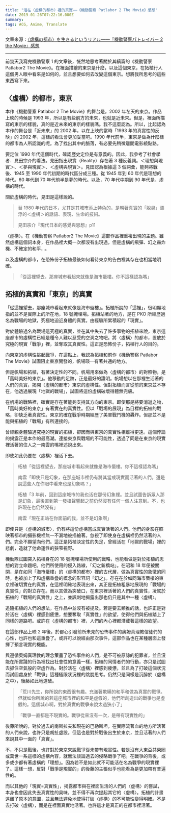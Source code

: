 ```yaml
---
title: "活在〈虛構的都市〉裡的真實——《機動警察 Patlabor 2 The Movie》感想"
date: 2019-01-26T07:22:16.000Z
summary:
tags: ACG, Anime, Translate
---
```


文章來源：[〈虚構の都市〉を生きるというリアル――『機動警察パトレイバー 2 the Movie』感想](http://amberfeb.hatenablog.com/entry/2014/08/21/231924)

---

前幾天我寫完機動警察 1 的文章後，恍然地思考著關於其續篇的《機動警察 Patlabor2 The Movie》。在裡面描繪的東京是什麼，以及這個東京，在拓植行人這個男人眼中看來是如何的，並且想要如何去改變這個東京。想將我所思考的這些東西寫下來。

## 〈虛構〉的都市，東京

本作《機動警察 Patlabor 2 The Movie》的舞台是，2002 年冬天的東京。作品上映的時候是 1993 年，所以是有些前方的未來，也就是近未來。但是，裡面所描寫的東京的樣貌，真的是近未來的東京的樣貌嗎。我不這麼認為。所以，比起認為本作的舞台是「近未來」的 2002 年，以在上映的當時「1993 年的真實性的反映」的 2002 年，這樣的看法會更加妥當吧。1990 年代前半，東京是做為什麼樣的都市為人所認識的呢。為了找出其中的脈落，有必要先稍微離開電影繞點路。

要定位 1990 年代這個時代，確認歷史定位是有意義的。因此，我參考了社會學者．見田宗介的看法。見田指出現實（Reality）存在著 3 種反義詞。＜理想與現實＞、＜夢與現實＞、＜虛構與現實＞。見田認為根據這 3 個詞彙，能夠將戰後、1945 至 1990 年代初期的時代區分成三種。從 1945 年到 60 年代是理想的時代。60 年代到 70 年代前半是夢的時代。以及，70 年代中期到 90 年代是，虛構的時代。

關於虛構的時代，見田是這樣說的。

> 替 1980 年代的日本，尤其是其城市添上特色的，是朝著真實的「脫臭」漂浮的＜虛構＞的話語、表現、生命的技術。
>
> 見田宗介『現代日本的感覺與思想』p11

〈虛構〉。在《機動警察 Patlabor2 The Movie》這部作品裡重複出現的主題。雖然虛構這個詞本身，在作品裡大概一次都沒有出現過，但是虛構的飛彈、幻之轟炸機、不確定的和平…。

以及虛構的都市，在恐怖份子拓植最後如何看待東京的告白裡其存在也相當地明確。

> 「從這裡望去，那座城市看起來就像是海市蜃樓。你不這樣認為嗎」

## 拓植的真實和「東京」的真實

「從這裡望去，那座城市看起來就像是海市蜃樓」。拓植所說的「這裡」，很明顯地指的並不是實際上的所在地，18 號掩埋場。拓植站著的地方，是在 PKO 所經歷過名為戰場的地獄，究極地迫近身體的真實。由經驗所累積起的「現實」。

對於體驗過名為戰場這究極的真實，並在其中失去了許多事物的拓植來說，東京這座都市的虛構性已經是種令人難以忍受的空洞之物吧。將〈虛構〉的都市，置放於究極的現實「戰爭」裡，並奪取其真實性。這正是恐怖份子，拓植行人的目的。

向東京的虛構性挑起戰爭，在這點上，我認為拓植和前作《機動警察 Patlabor The Movie》試圖阻止東京開發的，帆場暎一有著共通的地方。

但是帆場和拓植，有著決定性的不同。帆場用來做為〈虛構的都市〉的對照物，是「舊時美好的東京」。他移動的足跡，正是最好的證明。帆場想以在那裡生活著的人們的真實，揭開〈虛構的都市〉東京的虛構性。但對拓植而言從前的東京並不存在，他透過展現「地獄的戰場」，試圖將這份虛構破壞得體無完膚。

在帆場的戰略裡，確實是存在著能夠支持其方向的東京。即使那是將要消逝之物，「舊時美好的東京」有著實在的真實性。但以「戰場的展現」為目標的拓植的戰略，卻缺乏著真實性。東京的確在戰爭時期經歷了美軍戰鬥機的轟炸。但那並不是能與拓植的「戰場」有所連接的。

曾經親身體驗過究極的現實的拓植，卻因而與東京的真實性相離得更遠。這個悖論的揭露正是本作的最高潮。連接東京與戰場的不可能性，透過了同是在東京的現實裡活著的住人之一南雲的嘴裡述說出來。

即使如此仍要在〈虛構〉裡活下去。

> 柘植「從這裡望去，那座城市看起來就像是海市蜃樓。你不這樣認為嗎」
>
> 南雲「即使只是幻象，在那座城市裡仍有將其當成現實而活著的人們。還是說這些人在你眼中看來也是幻象嗎？」
>
> 柘植「3 年前，回到這座城市的我也活在那份幻象裡。並且試圖告訴眾人那是幻象，最後直到第一發槍聲響起之前仍然沒有任何一個人注意到。不，也許現在也仍然沒有」
>
> 南雲「現在正站在你面前的我，並不是幻象啊」

即使只是〈虛構的城市〉，仍有將這份虛構當成真實活著的人們。他們的身影在照映著都市的攝影機裡無一不漏地被描繪著。忽視了即使身在虛構裡仍然活著的人們。完全不願望向他們。這正是拓植決定性的失足，曾經活在「地獄的戰場」裡的悲劇，造就了他命運性的狹窄視野。

機動隊試圖突入拓植身在的 18 號掩埋場所使用的戰略，也能看做是對於拓植的思想的對立命題吧。他們所使用的侵入路線，「幻之新橋站」。在昭和 18 年便被關閉，是在如同「海市蜃樓」的〈虛構的都市〉裡的古代層，做為真實性的象徵的同時，也被加上了和虛構重疊的概念的形容詞「幻之」。存在在於如同海市蜃樓的東京裡確切實在的真實，在這裡明確地表現出來，其正是拓植粗暴地展現的「戰場的真實性」的對立存在。而以其做為突破口，在東京裡活著的人們的真實性，凌駕於拓植的「戰場的真實性」之上，並諷刺地揭露出那也仍只是其中一種〈虛構〉。

追隨拓植的人們的想法，在作品中並沒有被提及。若是要去類推的話，也許正是對於活在〈虛構〉裡感到疲憊，想要奪取「真實性」的欲望，使得他們與拓植踏上了同樣的道路吧。或許在〈虛構的都市〉裡，人們的內心裡都潛藏著這樣的欲望。

在這部作品上映 2 年後，於都心引發前所未見的恐怖事件的奧姆真理教信徒們的心性，也許也和這重疊了。或許可以說經由那次事件，這部作品也在某種層面上發揮了預言現實的機能。

與遵循奧姆真理教的理念策畫了恐怖事件的人們，是不可被原諒的犯罪者，並且沒能在所實踐的行為裡找出社會性的意義一樣，拓植的同情者們的行動，亦只是試圖去抓住空氣般的空虛作為。對於活在〈虛構〉裡感到疲憊，並且為了打破這個狀況而試圖處身於「戰爭」這種極限狀況裡的跳脫思考。仍然只是同樣是沉醉於〈虛構之中〉，後藤如此地道破。

> 「荒川先生，你所說的東西很有趣。充滿著欺瞞的和平和做為真實的戰爭。但就如你所說的若這座城市裡的和平是虛假的，他們所創造出的戰爭也是虛假的。這個城市啊，對於真實的戰爭來說太過狹小了」
>
> 「戰爭一直都是不現實的。戰爭從來沒有一次，是帶有現實性的」

後藤所說的，對於過去的南斯拉夫和現在的巴勒斯坦，在實際流著血的地方所活著的人們來說，也許只是胡扯虛設。但這也是對於戰後出生於東京，並且活著的人們來說其中一面的「真實」。

不，不只是戰後，也許對於東京來說戰爭從未帶有現實性。若是沒有大東亞共榮圈或萬世一系這樣的虛構內容，就無法談論過去的侵略戰爭了吧。在戰爭的背後，或多或少都有著虛構的「理想」。因為若不是如此就不可能活在名為戰爭的現實裡了。這樣一想，反對「戰爭是現實的」的後藤的主張似乎也能看為是更加帶有普遍性的。

而以其他的「現實=真實性」，揭露都市與在裡面生活的人們的〈虛構〉的嘗試，本身也會因此失去真實性的臭味，並不得不再次提起其它的〈虛構〉。拓植的計畫遠離了原本的意圖，並且無法避免地使得打破〈虛構〉的不可能性變得明確。不是去打破〈虛構〉，而是在裡面真實地活著。也許這才是真正的在都市裡活著。
